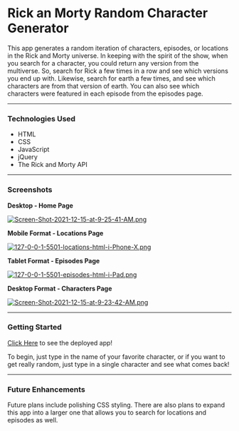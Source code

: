 # Rick an Morty Random Character Generator

This app generates a random iteration of characters, episodes, or locations in the Rick and Morty universe. In keeping with the spirit of the show, when you search for a character, you could return any version from the multiverse. So, search for Rick a few times in a row and see which versions you end up with. Likewise, search for earth a few times, and see which characters are from that version of earth. You can also see which characters were featured in each episode from the episodes page. 
***
### Technologies Used

- HTML
- CSS
- JavaScript
- jQuery
- The Rick and Morty API
***
### Screenshots

**Desktop - Home Page**

[![Screen-Shot-2021-12-15-at-9-25-41-AM.png](https://i.postimg.cc/nhZSqyBh/Screen-Shot-2021-12-15-at-9-25-41-AM.png)](https://postimg.cc/7fsNkQKF)


**Mobile Format - Locations Page**

[![127-0-0-1-5501-locations-html-i-Phone-X.png](https://i.postimg.cc/QxKSFd7G/127-0-0-1-5501-locations-html-i-Phone-X.png)](https://postimg.cc/tYyFfyD2)


**Tablet Format - Episodes Page**

[![127-0-0-1-5501-episodes-html-i-Pad.png](https://i.postimg.cc/cL2SQH9R/127-0-0-1-5501-episodes-html-i-Pad.png)](https://postimg.cc/CRGX0FV5)


**Desktop Format - Characters Page**

[![Screen-Shot-2021-12-15-at-9-23-42-AM.png](https://i.postimg.cc/k5QH0nC8/Screen-Shot-2021-12-15-at-9-23-42-AM.png)](https://postimg.cc/67QzRxy5)
***
### Getting Started

[Click Here](https://relaxed-noether-400bbe.netlify.app/) to see the deployed app!

To begin, just type in the name of your favorite character, or if you want to get really random, just type in a single character and see what comes back! 
***
### Future Enhancements

Future plans include polishing CSS styling. There are also plans to expand this app into a larger one that allows you to search for locations and episodes as well.